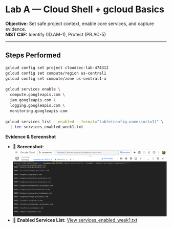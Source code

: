 # Lab A — Cloud Shell + gcloud Basics

**Objective:** Set safe project context, enable core services, and capture evidence.  
**NIST CSF:** Identify (ID.AM-1), Protect (PR.AC-5)

---

## Steps Performed

```bash
gcloud config set project cloudsec-lab-474312
gcloud config set compute/region us-central1
gcloud config set compute/zone us-central1-a

gcloud services enable \
  compute.googleapis.com \
  iam.googleapis.com \
  logging.googleapis.com \
  monitoring.googleapis.com

gcloud services list --enabled --format="table(config.name:sort=1)" \
  | tee services_enabled_week1.txt
```
**Evidence & Screenshot**

- 📸 **Screenshot:** ![Cloud Shell Created](../../evidence/week1/labA-cloudshell-basics.png)
- 📄 **Enabled Services List:** [View services_enabled_week1.txt](../../logs/services_enabled_week1.txt)
